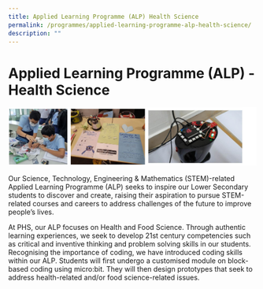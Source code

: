 ```yaml
---
title: Applied Learning Programme (ALP) Health Science
permalink: /programmes/applied-learning-programme-alp-health-science/
description: ""
---
```

# **Applied Learning Programme (ALP) - Health Science**

![](/images/alp.jpg)

Our Science, Technology, Engineering & Mathematics (STEM)-related Applied Learning Programme (ALP) seeks to inspire our Lower Secondary students to discover and create, raising their aspiration to pursue STEM-related courses and careers to address challenges of the future to improve people’s lives.

At PHS, our ALP focuses on Health and Food Science. Through authentic learning experiences, we seek to develop 21st century competencies such as critical and inventive thinking and problem solving skills in our students. Recognising the importance of coding, we have introduced coding skills within our ALP. Students will first undergo a customised module on block-based coding using micro:bit. They will then design prototypes that seek to address health-related and/or food science-related issues.